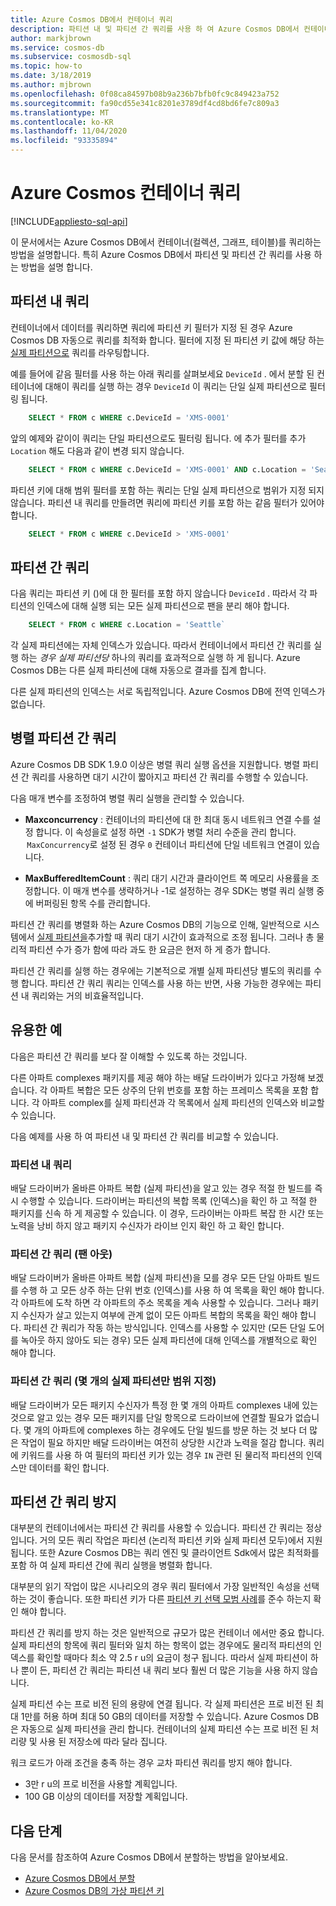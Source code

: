 ```yaml
---
title: Azure Cosmos DB에서 컨테이너 쿼리
description: 파티션 내 및 파티션 간 쿼리를 사용 하 여 Azure Cosmos DB에서 컨테이너를 쿼리 하는 방법을 알아봅니다.
author: markjbrown
ms.service: cosmos-db
ms.subservice: cosmosdb-sql
ms.topic: how-to
ms.date: 3/18/2019
ms.author: mjbrown
ms.openlocfilehash: 0f08ca84597b08b9a236b7bfb0fc9c849423a752
ms.sourcegitcommit: fa90cd55e341c8201e3789df4cd8bd6fe7c809a3
ms.translationtype: MT
ms.contentlocale: ko-KR
ms.lasthandoff: 11/04/2020
ms.locfileid: "93335894"
---
```

# <a name="query-an-azure-cosmos-container"></a>Azure Cosmos 컨테이너 쿼리
[!INCLUDE[appliesto-sql-api](includes/appliesto-sql-api.md)]

이 문서에서는 Azure Cosmos DB에서 컨테이너(컬렉션, 그래프, 테이블)를 쿼리하는 방법을 설명합니다. 특히 Azure Cosmos DB에서 파티션 및 파티션 간 쿼리를 사용 하는 방법을 설명 합니다.

## <a name="in-partition-query"></a>파티션 내 쿼리

컨테이너에서 데이터를 쿼리하면 쿼리에 파티션 키 필터가 지정 된 경우 Azure Cosmos DB 자동으로 쿼리를 최적화 합니다. 필터에 지정 된 파티션 키 값에 해당 하는 [실제 파티션으로](partitioning-overview.md#physical-partitions) 쿼리를 라우팅합니다.

예를 들어에 같음 필터를 사용 하는 아래 쿼리를 살펴보세요 `DeviceId` . 에서 분할 된 컨테이너에 대해이 쿼리를 실행 하는 경우 `DeviceId` 이 쿼리는 단일 실제 파티션으로 필터링 됩니다.

```sql
    SELECT * FROM c WHERE c.DeviceId = 'XMS-0001'
```

앞의 예제와 같이이 쿼리는 단일 파티션으로도 필터링 됩니다. 에 추가 필터를 추가 `Location` 해도 다음과 같이 변경 되지 않습니다.

```sql
    SELECT * FROM c WHERE c.DeviceId = 'XMS-0001' AND c.Location = 'Seattle'
```

파티션 키에 대해 범위 필터를 포함 하는 쿼리는 단일 실제 파티션으로 범위가 지정 되지 않습니다. 파티션 내 쿼리를 만들려면 쿼리에 파티션 키를 포함 하는 같음 필터가 있어야 합니다.

```sql
    SELECT * FROM c WHERE c.DeviceId > 'XMS-0001'
```

## <a name="cross-partition-query"></a>파티션 간 쿼리

다음 쿼리는 파티션 키 ()에 대 한 필터를 포함 하지 않습니다 `DeviceId` . 따라서 각 파티션의 인덱스에 대해 실행 되는 모든 실제 파티션으로 팬을 분리 해야 합니다.

```sql
    SELECT * FROM c WHERE c.Location = 'Seattle`
```

각 실제 파티션에는 자체 인덱스가 있습니다. 따라서 컨테이너에서 파티션 간 쿼리를 실행 하는 *경우 실제 파티션당* 하나의 쿼리를 효과적으로 실행 하 게 됩니다. Azure Cosmos DB는 다른 실제 파티션에 대해 자동으로 결과를 집계 합니다.

다른 실제 파티션의 인덱스는 서로 독립적입니다. Azure Cosmos DB에 전역 인덱스가 없습니다.

## <a name="parallel-cross-partition-query"></a>병렬 파티션 간 쿼리

Azure Cosmos DB SDK 1.9.0 이상은 병렬 쿼리 실행 옵션을 지원합니다. 병렬 파티션 간 쿼리를 사용하면 대기 시간이 짧아지고 파티션 간 쿼리를 수행할 수 있습니다.

다음 매개 변수를 조정하여 병렬 쿼리 실행을 관리할 수 있습니다.

- **Maxconcurrency** : 컨테이너의 파티션에 대 한 최대 동시 네트워크 연결 수를 설정 합니다. 이 속성을로 설정 하면 `-1` SDK가 병렬 처리 수준을 관리 합니다.  `MaxConcurrency`로 설정 된 경우 `0` 컨테이너 파티션에 단일 네트워크 연결이 있습니다.

- **MaxBufferedItemCount** : 쿼리 대기 시간과 클라이언트 쪽 메모리 사용률을 조정합니다. 이 매개 변수를 생략하거나 -1로 설정하는 경우 SDK는 병렬 쿼리 실행 중에 버퍼링된 항목 수를 관리합니다.

파티션 간 쿼리를 병렬화 하는 Azure Cosmos DB의 기능으로 인해, 일반적으로 시스템에서 [실제 파티션을](partitioning-overview.md#physical-partitions)추가할 때 쿼리 대기 시간이 효과적으로 조정 됩니다. 그러나 총 물리적 파티션 수가 증가 함에 따라 과도 한 요금은 현저 하 게 증가 합니다.

파티션 간 쿼리를 실행 하는 경우에는 기본적으로 개별 실제 파티션당 별도의 쿼리를 수행 합니다. 파티션 간 쿼리 쿼리는 인덱스를 사용 하는 반면, 사용 가능한 경우에는 파티션 내 쿼리와는 거의 비효율적입니다.

## <a name="useful-example"></a>유용한 예

다음은 파티션 간 쿼리를 보다 잘 이해할 수 있도록 하는 것입니다.

다른 아파트 complexes 패키지를 제공 해야 하는 배달 드라이버가 있다고 가정해 보겠습니다. 각 아파트 복합은 모든 상주의 단위 번호를 포함 하는 프레미스 목록을 포함 합니다. 각 아파트 complex를 실제 파티션과 각 목록에서 실제 파티션의 인덱스와 비교할 수 있습니다.

다음 예제를 사용 하 여 파티션 내 및 파티션 간 쿼리를 비교할 수 있습니다.

### <a name="in-partition-query"></a>파티션 내 쿼리

배달 드라이버가 올바른 아파트 복합 (실제 파티션)을 알고 있는 경우 적절 한 빌드를 즉시 수행할 수 있습니다. 드라이버는 파티션의 복합 목록 (인덱스)을 확인 하 고 적절 한 패키지를 신속 하 게 제공할 수 있습니다. 이 경우, 드라이버는 아파트 복잡 한 시간 또는 노력을 낭비 하지 않고 패키지 수신자가 라이브 인지 확인 하 고 확인 합니다.

### <a name="cross-partition-query-fan-out"></a>파티션 간 쿼리 (팬 아웃)

배달 드라이버가 올바른 아파트 복합 (실제 파티션)을 모를 경우 모든 단일 아파트 빌드를 수행 하 고 모든 상주 하는 단위 번호 (인덱스)를 사용 하 여 목록을 확인 해야 합니다. 각 아파트에 도착 하면 각 아파트의 주소 목록을 계속 사용할 수 있습니다. 그러나 패키지 수신자가 살고 있는지 여부에 관계 없이 모든 아파트 복합의 목록을 확인 해야 합니다. 파티션 간 쿼리가 작동 하는 방식입니다. 인덱스를 사용할 수 있지만 (모든 단일 도어를 녹아웃 하지 않아도 되는 경우) 모든 실제 파티션에 대해 인덱스를 개별적으로 확인 해야 합니다.

### <a name="cross-partition-query-scoped-to-only-a-few-physical-partitions"></a>파티션 간 쿼리 (몇 개의 실제 파티션만 범위 지정)

배달 드라이버가 모든 패키지 수신자가 특정 한 몇 개의 아파트 complexes 내에 있는 것으로 알고 있는 경우 모든 패키지를 단일 항목으로 드라이브에 연결할 필요가 없습니다. 몇 개의 아파트에 complexes 하는 경우에도 단일 빌드를 방문 하는 것 보다 더 많은 작업이 필요 하지만 배달 드라이버는 여전히 상당한 시간과 노력을 절감 합니다. 쿼리에 키워드를 사용 하 여 필터의 파티션 키가 있는 경우 `IN` 관련 된 물리적 파티션의 인덱스만 데이터를 확인 합니다.

## <a name="avoiding-cross-partition-queries"></a>파티션 간 쿼리 방지

대부분의 컨테이너에서는 파티션 간 쿼리를 사용할 수 있습니다. 파티션 간 쿼리는 정상입니다. 거의 모든 쿼리 작업은 파티션 (논리적 파티션 키와 실제 파티션 모두)에서 지원 됩니다. 또한 Azure Cosmos DB는 쿼리 엔진 및 클라이언트 Sdk에서 많은 최적화를 포함 하 여 실제 파티션 간에 쿼리 실행을 병렬화 합니다.

대부분의 읽기 작업이 많은 시나리오의 경우 쿼리 필터에서 가장 일반적인 속성을 선택 하는 것이 좋습니다. 또한 파티션 키가 다른 [파티션 키 선택 모범 사례](partitioning-overview.md#choose-partitionkey)를 준수 하는지 확인 해야 합니다.

파티션 간 쿼리를 방지 하는 것은 일반적으로 규모가 많은 컨테이너 에서만 중요 합니다. 실제 파티션의 항목에 쿼리 필터와 일치 하는 항목이 없는 경우에도 물리적 파티션의 인덱스를 확인할 때마다 최소 약 2.5 r u의 요금이 청구 됩니다. 따라서 실제 파티션이 하나 뿐이 든, 파티션 간 쿼리는 파티션 내 쿼리 보다 훨씬 더 많은 기능을 사용 하지 않습니다.

실제 파티션 수는 프로 비전 된의 용량에 연결 됩니다. 각 실제 파티션은 프로 비전 된 최대 1만를 허용 하며 최대 50 GB의 데이터를 저장할 수 있습니다. Azure Cosmos DB은 자동으로 실제 파티션을 관리 합니다. 컨테이너의 실제 파티션 수는 프로 비전 된 처리량 및 사용 된 저장소에 따라 달라 집니다.

워크 로드가 아래 조건을 충족 하는 경우 교차 파티션 쿼리를 방지 해야 합니다.
- 3만 r u의 프로 비전을 사용할 계획입니다.
- 100 GB 이상의 데이터를 저장할 계획입니다.

## <a name="next-steps"></a>다음 단계

다음 문서를 참조하여 Azure Cosmos DB에서 분할하는 방법을 알아보세요.

- [Azure Cosmos DB에서 분할](partitioning-overview.md)
- [Azure Cosmos DB의 가상 파티션 키](synthetic-partition-keys.md)
